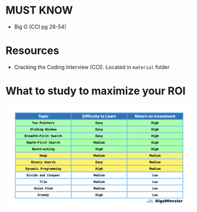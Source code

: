
# MUST KNOW
* Big O (CCI pg 26-54)

# Resources
* Cracking the Coding Interview (CCI). Located in `material` folder

# What to study to maximize your ROI
![Alt text](img/maximize_ROI.png)